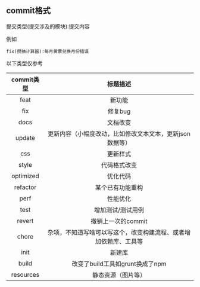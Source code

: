 ## commit格式
提交类型(提交涉及的模块):提交内容

例如

```
fix(攒抽计算器):每月黄票兑换月份错误
```


以下类型仅参考

| commit类型  |               标题描述               |
|:---------:|:--------------------------------:|
|   feat    |               新功能                | 
|    fix    |              修复bug               |  
|   docs    |               文档改变               | 
|  update   |  更新内容（小幅度改动，比如修改文本文本，更新json数据等）  |
|    css    |               更新样式               |
|   style   |              代码格式改变              |
| optimized |               优化代码               |
| refactor  |             某个已有功能重构             | 
|   perf    |               性能优化               |
|   test    |            增加测试/测试用例             | 
|  revert   |           撤销上一次的commit           |
|   chore   | 杂项，不知道写啥可以写这个，改变构建流程、或者增加依赖库、工具等 | 
|   init    |               新建库                |
|   build   |      改变了build工具如grunt换成了npm      | 
| resources |            静态资源（图片等）             |



